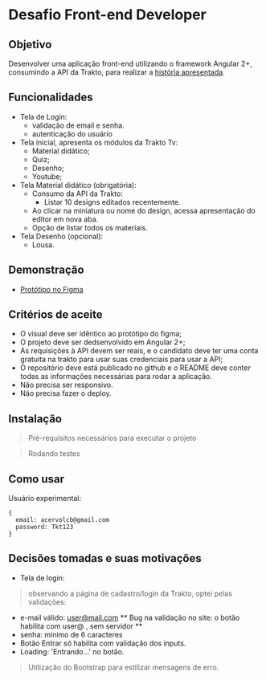 # Desafio Front-end Developer

## Objetivo

Desenvolver uma aplicação front-end utilizando o framework Angular 2+, consumindo a API da Trakto, para realizar a [história apresentada](https://github.com/trakto/desafio_frontend).

## Funcionalidades

- Tela de Login: 
  - validação de email e senha.
  - autenticação do usuário
- Tela inicial, apresenta os módulos da Trakto Tv:
  - Material didático; 
  - Quiz;
  - Desenho;
  - Youtube;
- Tela Material didático (obrigatória):
  - Consumo da API da Trakto:
    - Listar 10 designs editados recentemente.
  - Ao clicar na miniatura ou nome do design, acessa apresentação do editor em nova aba.
  - Opção de listar todos os materiais.
- Tela Desenho (opcional):
  - Lousa.
  
## Demonstração

- [Protótipo no Figma](https://www.figma.com/file/Ajzapgkl4vrXw8KnHlIwPh/PrototipoTraktoTV)

## Critérios de aceite

- O visual deve ser idêntico ao protótipo do figma;
- O projeto deve ser dedsenvolvido em Angular 2+;
- As requisições à API devem ser reais, e o candidato deve ter uma conta gratuita na trakto para usar suas credenciais para usar a API;
- O repositório deve está publicado no github e o README deve conter todas as informações necessárias para rodar a aplicação.
- Não precisa ser responsivo.
- Não precisa fazer o deploy.

## Instalação
> Pré-requisitos necessários para executar o projeto

> Rodando testes

## Como usar

Usuário experimental:
```
{ 
  email: acervolcb@gmail.com
  password: Tkt123
}
```

## Decisões tomadas e suas motivações

- Tela de login:
> observando a página de cadastro/login da Trakto, optei pelas validações:
  - e-mail válido: user@mail.com
    ** Bug na validação no site: o botão habilita com user@ , sem servidor **
  - senha: mínimo de 6 caracteres
  - Botão Entrar só habilita com validação dos inputs.
  - Loading: 'Entrando...' no botão.
> Utilização do Bootstrap para estilizar mensagens de erro.


